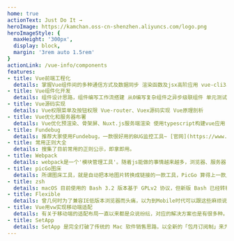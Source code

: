 ```yaml
---
home: true
actionText: Just Do It →
heroImage: https://kamchan.oss-cn-shenzhen.aliyuncs.com/logo.png
heroImageStyle: {
  maxHeight: '300px',
  display: block,
  margin: '3rem auto 1.5rem'
}
actionLink: /vue-info/components
features:
- title: Vue前端工程化
  details: 掌握Vue组件间的多种通信方式及数据同步 渲染函数及jsx高阶应用 vue-cli3、vuex、vue-router进阶之JWT认证
- title: Vue组件化开发
  details: 组件设计思路，组件编写工作流搭建 从0编写复杂组件之异步级联组件 单元测试编写及组件的发布
- title: Vue源码实现
  details: Vue权限菜单及按钮权限 Vue-router、Vuex源码实现 Vue原理剖析
- title: Vue优化和服务器布署
  details: Vue优化预渲染、骨架屏、Nuxt.js服务端渲染 使用typescript构建vue应用 Docker + nginx实现vue的布署和持续集成
- title: Fundebug
  details: 推荐大家使用Fundebug，一款很好用的BUG监控工具~ [官网](https://www.fundebug.com/)
- title: 常用正则大全
  details: 搜集了目前常用的正则公示，即拿即用。
- title: Webpack
  details: webpack是一个'模块管理工具'。随着js能做的事情越来越多，浏览器、服务器，js似乎无处不在，这时，使日渐增多的js代码变得合理有序就显得尤为必要，也应运而生了很多模块化工具。从服务器端到浏览器端，从原生的没有模块系统的`<script>`到基于Commonjs和AMD规范的实现到ES6 modules,为了模块化和更好的模块化。
- title: picGo图床
  details: 所谓图床工具，就是自动把本地图片转换成链接的一款工具，PicGo 算得上一款比较优秀的图床工具。它是一款用 Electron-vue 开发的软件，可以支持微博，七牛云，腾讯云COS，又拍云，GitHub，阿里云OSS，SM.MS，imgur 等8种常用图床，功能强大，简单易用
- title: zsh
  details: macOS 目前使用的 Bash 3.2 版本基于 GPLv2 协议，但新版 Bash 已经转移到了 GPLv3 协议。GPLv3 协议对 Apple 这样的大公司有着更严格的限制。而相比 Bash 来说，Zsh 也拥有许多更强大的功能：更智能的自动补全、命令选项提示、更丰富的主题，等等。
- title: Flexible
  details: 曾几何时为了兼容IE低版本浏览器而头痛，以为到Mobile时代可以跟这些麻烦说拜拜。可没想到到了移动时代，为了处理各终端的适配而乱了手脚。那么趁此Amfe阿里无线前端团队双11技术连载之际,告诉大家使用Flexible实现手淘H5页面的终端适配
- title: Vue用vw实现移动端适配
  details: 有关于移动端的适配布局一直以来都是众说纷纭，对应的解决方案也是有很多种。随着viewport单位越来越受到众多浏览器的支持，在此提出了vw来做移动端的适配问题。
- title: SetApp
  details: SetApp 是完全打破了传统的 Mac 软件销售思路，以全新的「包月订阅制」来为用户提供正版 APP 的使用授权。你只需每月花费两顿饭钱 (年付 $8.99 美刀/月) 来订阅，即可无限制地使用 SetApp 里面收录的全部付费软件，并且可以一直保持更新！非常超值。
---
```

<script type="text/javascript">
  export default{
    mounted(){
      document.getElementsByTagName('span')[6].style.cursor = 'pointer';
      document.getElementsByTagName('span')[6].children[1].target = 'blank';
      document.getElementsByTagName('span')[6].children[1].href='http://www.beian.miit.gov.cn'
    }
  }
</script>
